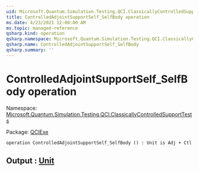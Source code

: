 ```yaml
---
uid: Microsoft.Quantum.Simulation.Testing.QCI.ClassicallyControlledSupportTests.ControlledAdjointSupportSelf_SelfBody
title: ControlledAdjointSupportSelf_SelfBody operation
ms.date: 4/23/2021 12:00:00 AM
ms.topic: managed-reference
qsharp.kind: operation
qsharp.namespace: Microsoft.Quantum.Simulation.Testing.QCI.ClassicallyControlledSupportTests
qsharp.name: ControlledAdjointSupportSelf_SelfBody
qsharp.summary: ''
---
```


# ControlledAdjointSupportSelf_SelfBody operation

Namespace: [Microsoft.Quantum.Simulation.Testing.QCI.ClassicallyControlledSupportTests](xref:Microsoft.Quantum.Simulation.Testing.QCI.ClassicallyControlledSupportTests)

Package: [QCIExe](https://nuget.org/packages/QCIExe)




```qsharp
operation ControlledAdjointSupportSelf_SelfBody () : Unit is Adj + Ctl
```


## Output : [Unit](xref:microsoft.quantum.qsharp.valueliterals#unit-literal)

